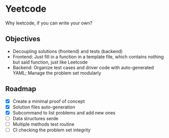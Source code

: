 # Yeetcode

Why leetcode, if you can write your own?

## Objectives

- Decoupling solutions (frontend) and tests (backend)
- Frontend: Just fill in a function in a template file,
  which contains nothing but said function, just like Leetcode
- Backend: Organize test cases and driver code with auto-generated YAML;
  Manage the problem set modularly

## Roadmap

- [x] Create a minimal proof of concept
- [x] Solution files auto-generation
- [x] Subcommand to list problems and add new ones
- [ ] Data structures serde
- [ ] Multiple methods test routine
- [ ] CI checking the problem set integrity
